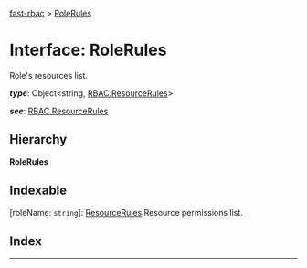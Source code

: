 [fast-rbac](../README.md) > [RoleRules](../interfaces/rbac.rolerules.md)

# Interface: RoleRules

Role's resources list.

*__type__*: Object<string, [RBAC.ResourceRules](rbac.resourcerules.md)\>

*__see__*: [RBAC.ResourceRules](rbac.resourcerules.md)

## Hierarchy

**RoleRules**

## Indexable

\[roleName: `string`\]:&nbsp;[ResourceRules](rbac.resourcerules.md)
Resource permissions list.

## Index

---

